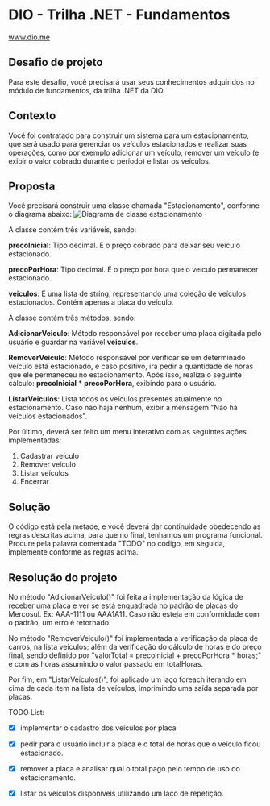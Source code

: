 # DIO - Trilha .NET - Fundamentos
www.dio.me

## Desafio de projeto 
Para este desafio, você precisará usar seus conhecimentos adquiridos no módulo de fundamentos, da trilha .NET da DIO.

## Contexto
Você foi contratado para construir um sistema para um estacionamento, que será usado para gerenciar os veículos estacionados e realizar suas operações, como por exemplo adicionar um veículo, remover um veículo (e exibir o valor cobrado durante o período) e listar os veículos.

## Proposta
Você precisará construir uma classe chamada "Estacionamento", conforme o diagrama abaixo:
![Diagrama de classe estacionamento](diagrama_classe_estacionamento.png)

A classe contém três variáveis, sendo:

**precoInicial**: Tipo decimal. É o preço cobrado para deixar seu veículo estacionado.

**precoPorHora**: Tipo decimal. É o preço por hora que o veículo permanecer estacionado.

**veiculos**: É uma lista de string, representando uma coleção de veículos estacionados. Contém apenas a placa do veículo.

A classe contém três métodos, sendo:

**AdicionarVeiculo**: Método responsável por receber uma placa digitada pelo usuário e guardar na variável **veiculos**.

**RemoverVeiculo**: Método responsável por verificar se um determinado veículo está estacionado, e caso positivo, irá pedir a quantidade de horas que ele permaneceu no estacionamento. Após isso, realiza o seguinte cálculo: **precoInicial** * **precoPorHora**, exibindo para o usuário.

**ListarVeiculos**: Lista todos os veículos presentes atualmente no estacionamento. Caso não haja nenhum, exibir a mensagem "Não há veículos estacionados".

Por último, deverá ser feito um menu interativo com as seguintes ações implementadas:
1. Cadastrar veículo
2. Remover veículo
3. Listar veículos
4. Encerrar


## Solução
O código está pela metade, e você deverá dar continuidade obedecendo as regras descritas acima, para que no final, tenhamos um programa funcional. Procure pela palavra comentada "TODO" no código, em seguida, implemente conforme as regras acima.


## Resolução do projeto
No método "AdicionarVeiculo()" foi feita a implementação da lógica de receber uma placa e ver se está enquadrada no padrão de placas do Mercosul. Ex: AAA-1111 ou AAA1A11. Caso não esteja em conformidade com o padrão, um erro é retornado.

No método "RemoverVeiculo()" foi implementada a verificação da placa de carros, na lista veiculos; além da verificação do cálculo de horas e do preço final, sendo definido por "valorTotal = precoInicial + precoPorHora * horas;" e com as horas assumindo o valor passado em totalHoras.

Por fim, em "ListarVeiculos()", foi aplicado um laço foreach iterando em cima de cada item na lista de veículos, imprimindo uma saída separada por placas.

TODO List:

- [x] implementar o cadastro dos veículos por placa
- [x] pedir para o usuário incluir a placa e o total de horas que o veículo ficou estacionado.
- [x] remover a placa e analisar qual o total pago pelo tempo de uso do estacionamento.
- [x] listar os veículos disponíveis utilizando um laço de repetição.

